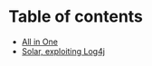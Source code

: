 # Table of contents

* [All in One](README.md)
* [Solar, exploiting Log4j](solar-exploiting-log4j.md)
